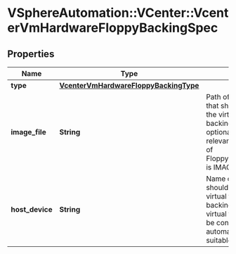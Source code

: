 # VSphereAutomation::VCenter::VcenterVmHardwareFloppyBackingSpec

## Properties
Name | Type | Description | Notes
------------ | ------------- | ------------- | -------------
**type** | [**VcenterVmHardwareFloppyBackingType**](VcenterVmHardwareFloppyBackingType.md) |  | [optional] 
**image_file** | **String** | Path of the image file that should be used as the virtual floppy drive backing. This field is optional and it is only relevant when the value of Floppy.BackingSpec.type is IMAGE_FILE. | [optional] 
**host_device** | **String** | Name of the device that should be used as the virtual floppy drive backing. If unset, the virtual floppy drive will be configured to automatically detect a suitable host device. | [optional] 


